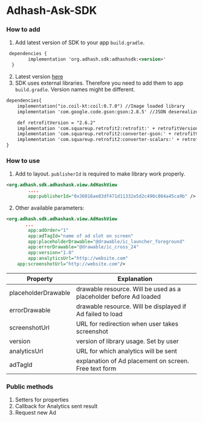 # Adhash-Ask-SDK

### How to add

1. Add latest version of SDK to your app `build.gradle`. 

```xml
 dependencies {
        implementation 'org.adhash.sdk:adhashsdk:<version>'
  }
```

2. Latest version [here](https://github.com/RuslanNelipa/Adhash-Ask-SDK/releases "Releases")
3. SDK uses external libraries. Therefore you need to add them to app `build.gradle`. Version names might be different.

```xml
dependencies{
    implementation("io.coil-kt:coil:0.7.0") //Image loaded library
    implementation 'com.google.code.gson:gson:2.8.5' //JSON deserealizer

    def retrofitVersion = "2.6.2"
    implementation 'com.squareup.retrofit2:retrofit:' + retrofitVersion //API calls
    implementation 'com.squareup.retrofit2:converter-gson:' + retrofitVersion
    implementation 'com.squareup.retrofit2:converter-scalars:' + retrofitVersion
}
```

### How to use
1) Add to layout. `publisherId` is required to make library work properly.
```xml
<org.adhash.sdk.adhashask.view.AdHashView
        ....
        app:publisherId="0x36016ae83df471d11332e5d2c490c804a45ca9b" />
```
2) Other available parameters:
```xml
<org.adhash.sdk.adhashask.view.AdHashView
       ...
        app:adOrder="1"
        app:adTagId="name of ad slot on screen"
        app:placeholderDrawable="@drawable/ic_launcher_foreground"
        app:errorDrawable="@drawable/ic_cross_24"
        app:version="1.0"
        app:analyticsUrl="http://website.com"
	app:screenshotUrl="http://website.com"/>
```

| Property  | Explanation  |
| ------------ | ------------ |
| placeholderDrawable  |  drawable resource. Will be used as a placeholder before Ad loaded  |
| errorDrawable  |  drawable resource. Will be displayed if Ad failed to load  |
| screenshotUrl | URL for redirection when user takes screenshot
|version|version of library usage. Set by user
|analyticsUrl| URL for which analytics will be sent
|adTagId| explanation of Ad placement on screen. Free text form

### Public methods
1. Setters for properties
2. Callback for Analytics sent result
3. Request new Ad
